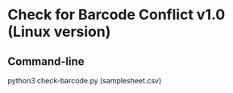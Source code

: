 # Check for Barcode Conflict v1.0 (Linux version)

## Command-line
python3 check-barcode.py (samplesheet.csv) <br>
